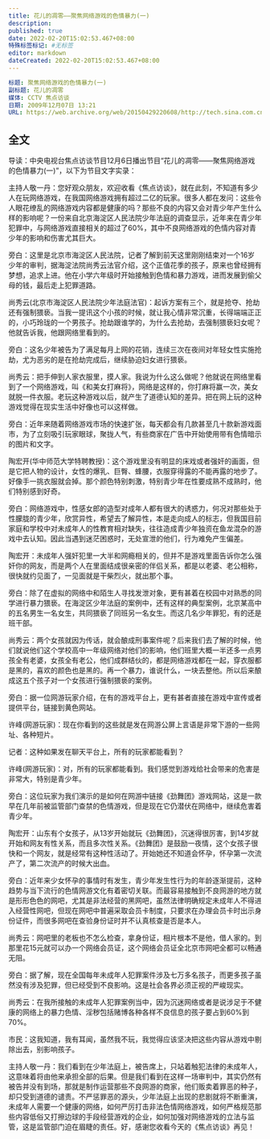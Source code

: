 ```yaml
---
title: 花儿的凋零——聚焦网络游戏的色情暴力(一)
description:
published: true
date: 2022-02-20T15:02:53.467+08:00
特殊标签标记: #无标签
editor: markdown
dateCreated: 2022-02-20T15:02:53.467+08:00
---
```


```YAML
标题: 聚焦网络游戏的色情暴力(一)
副标题: 花儿的凋零
媒体: CCTV 焦点访谈
日期: 2009年12月07日 13:21
URL: https://web.archive.org/web/20150429220608/http://tech.sina.com.cn/i/2009-12-07/13213655680.shtml
```

## 全文

导读：中央电视台焦点访谈节目12月6日播出节目“花儿的凋零——聚焦网络游戏的色情暴力(一)”，以下为节目文字实录：

主持人敬一丹：您好观众朋友，欢迎收看《焦点访谈》，就在此刻，不知道有多少人在玩网络游戏，在我国网络游戏拥有超过二亿的玩家。很多人都在发问：这些令人眼花缭乱的网络游戏内容都是健康的吗？那些不良的内容又会对青少年产生什么样的影响呢？一份来自北京海淀区人民法院少年法庭的调查显示，近年来在青少年犯罪中，与网络游戏直接相关的超过了60%，其中不良网络游戏的色情内容对青少年的影响和伤害尤其巨大。

旁白：这里是北京市海淀区人民法院，记者了解到前天这里刚刚结束对一个16岁少年的审判，据海淀法院尚秀云法官介绍，这个正值花季的孩子，原来也曾经拥有梦想，追求上进。他在小学六年级时开始接触到色情和暴力游戏，进而发展到偷父母的钱，最后走上犯罪道路。

尚秀云(北京市海淀区人民法院少年法庭法官)：起诉方案有三个，就是抢夺、抢劫还有强制猥亵。当我一提讯这个小孩的时候，就让我心情非常沉重，长得端端正正的，小巧玲珑的一个男孩子。抢劫跟谁学的，为什么去抢劫，去强制猥亵妇女呢？他就告诉我，他跟网络里看到的。

旁白：这名少年被告为了满足每月上网的花销，连续三次在夜间对年轻女性实施抢劫，尤为恶劣的是在抢劫完成后，继续胁迫妇女进行猥亵。

尚秀云：把手伸到人家衣服里，摸人家。我说为什么这么做呢？他就说在网络里看到了一个网络游戏，叫《和美女打麻将》，网络是这样的，你打麻将赢一次，美女就脱一件衣服。老玩这种游戏以后，就产生了道德认知的差异。把在网上玩的这种游戏觉得在现实生活中好像也可以这样做。

旁白：近年来随着网络游戏市场的快速扩张，每天都会有几款甚至几十款新游戏面市，为了立刻吸引玩家眼球，聚拢人气，有些商家在广告中开始使用带有色情暗示的图片和文字。

陶宏开(华中师范大学特聘教授)：这个游戏里没有明显的床戏或者强奸的画面，但是它把人物的设计，女性的爆乳、巨臀、蜂腰，衣服穿得露的不能再露的地步了。好像手一挑衣服就会掉。那个颜色特别刺激，特别青少年在性要成熟不成熟时，他们特别感到好奇。

旁白：网络游戏中，性感女郎的造型对成年人都有很大的诱惑力，何况对那些处于性朦胧的青少年，欣赏异性，希望去了解异性，本是走向成人的标志，但我国目前家庭和学校中对未成年人的性教育相对缺失，往往造成青少年独资在鱼龙混杂的游戏中去认知。因此当遇到迷茫困惑时，无处宣泄的他们，行为难免产生偏差。

陶宏开：未成年人强奸犯里一大半和网瘾相关的，但并不是游戏里面告诉你怎么强奸你的网友，而是两个人在里面结成很亲密的伴侣关系，都是以老婆、老公相称，很快就约见面了，一见面就是干柴烈火，就出那个事。

旁白：除了在虚拟的网络中和陌生人寻找发泄对象，更有甚着在校园中对熟悉的同学进行暴力猥亵。在海淀区少年法庭的案例中，还有这样的典型案例，北京某高中的五名男生一名女生，共同猥亵了同班另一名女生。而这几名少年罪犯，有的还是班干部。

尚秀云：两个女孩就因为传话，就会酿成刑事案件呢？后来我们去了解的时候，他们就说他们这个学校高中一年级网络对他们的影响，他们班里大概一半还多一点男孩全有老婆，女孩全有老公，他们成群结伙的，都是网络游戏都在一起，穿衣服都是黑的，喜欢的颜色也是黑的。再一个暴力，谁说什么，一块去整他。所以后来酿成这五个孩子对一个女孩进行强制猥亵的案例。

旁白：据一位网游玩家介绍，在有的游戏平台上，更有甚者直接在游戏中宣传或者提供平台，链接到黄色网站。

许峰(网游玩家)：现在你看到的这些就是发在网游公屏上言语是非常下游的一些网址、各种短片。

记者：这种如果发在聊天平台上，所有的玩家都能看到？

许峰(网游玩家)：对，所有的玩家都能看到。我们感觉到游戏给社会带来的危害是非常大，特别是青少年。

旁白：这位玩家为我们演示的是如何在网游中链接《劲舞团》游戏网站，这是一款早在几年前被监管部门查禁的色情游戏，但是现在它仍潜伏在网络中，继续危害着青少年。

陶宏开：山东有个女孩子，从13岁开始就玩《劲舞团》，沉迷得很厉害，到14岁就开始和网友有性关系，而且多次性关系。《劲舞团》是鼓励一夜情，这个女孩子很快和一个网友，就是经常有这种性活动了。开始她还不知道会怀孕，怀孕第一次流产了，第二次流产的时候大出血。

旁白：近年来少女怀孕的事情时有发生，青少年发生性行为的年龄逐渐提前，这种趋势与当下流行的色情网游文化有着密切关联。而最容易接触到不良网游的地方就是形形色色的网吧，尤其是非法经营的黑网吧，虽然法律明确规定未成年人不得进入经营性网吧，但现在网吧中普遍采取会员卡制度，只要求在办理会员卡时出示身份证件，而很多网吧在查验身份证时并不认真核查是否是本人。

尚秀云：网吧里的老板也不怎么检查，拿身份证，相片根本不是他，借人家的。到那里花15元就可以办一个网络会员证，这个网络会员证全北京市网吧全都可以畅通无阻。

旁白：据了解，现在全国每年未成年人犯罪案件涉及七万多名孩子，而更多孩子虽然没有涉及犯罪，但已经受到不良影响。这是社会各界必须正视的严峻现实。

尚秀云：在我所接触的未成年人犯罪案例当中，因为沉迷网络或者是说涉足于不健康的网络上的暴力色情、淫秽包括赌博各种各样不良信息的孩子要占到60%到70%。

市民：这我知道，我有耳闻，虽然我不玩，我觉得应该坚决把这些内容从游戏中剔除出去，别影响孩子。

主持人敬一丹：我们看到在少年法庭上，被告席上，只站着触犯法律的未成年人，这意味着将由他来承担全部的后果。但是我们看到在这样一场审判中，其实仍然有被告并没有到场，那就是制作运营那些不良网游的商家，他们贩卖着罪恶的种子，却只受到道德的谴责。不严惩罪恶的源头，少年法庭上出现的悲剧就将不断重演，未成年人需要一个健康的网络，如何严厉打击非法色情网络游戏，如何严格规范那些内容低俗又打擦边球的手段经营游戏的企业，如何加强对网络游戏的立法与监管，这是监管部门迫在眉睫的责任。好，感谢您收看今天的《焦点访谈》再见！
